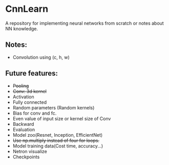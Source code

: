 # CnnLearn
A repository for implementing neural networks from scratch or notes about NN knowledge.

## Notes:
- Convolution using (c, h, w)
## Future features:
- ~~Pooling~~
- ~~Conv: 3d kernel~~
- Activation
- Fully connected
- Random parameters (Random kernels)
- Bias for conv and fc.
- Even value of input size or kernel size of Conv
- Backward
- Evaluation
- Model zoo(Resnet, Inception, EfficientNet)
- ~~Use np.multiply instead of four for loops.~~
- Model training data(Cost time, accuracy...)
- Netron visualize
- Checkpoints
